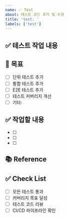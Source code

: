 ```yaml
---
name: ✅ Test
about: 테스트 코드 추가 및 수정
title: 'test: '
labels: ['test']
---
```


## ✅ 테스트 작업 내용

## 🎯 목표
- [ ] 단위 테스트 추가
- [ ] 통합 테스트 추가
- [ ] E2E 테스트 추가
- [ ] 테스트 커버리지 개선
- [ ] 기타:

## ✅ 작업할 내용
- [ ] 
- [ ] 
- [ ] 

## 📚 Reference

## ✅ Check List
- [ ] 모든 테스트 통과
- [ ] 커버리지 목표 달성
- [ ] 테스트 코드 리뷰
- [ ] CI/CD 파이프라인 확인